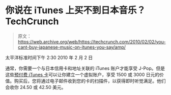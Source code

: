 # 你说在 iTunes 上买不到日本音乐？TechCrunch

> 原文：<https://web.archive.org/web/https://techcrunch.com/2010/02/02/you-cant-buy-japanese-music-on-itunes-you-say/amp/>

太平洋标准时间下午 2:30 2010 年 2 月 2 日

通常，你需要一个与日本信用卡和地址关联的 iTunes 账户才能享受 J-Pop。但是这些[预付费 iTunes 卡](https://web.archive.org/web/20230121164528/http://www.jlist.com/PRODUCT/ITUNESCARD)可以让你建立一个虚拟账户，享受 1500 或 3000 日元的价值。购买后，您将通过电子邮件收到您的卡的扫描件，以获得即时听觉满足。他们会收你 24.50 或 42.50 美元。